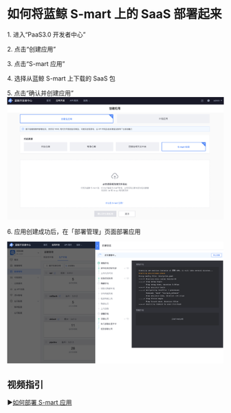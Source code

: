 # 如何将蓝鲸 S-mart 上的 SaaS 部署起来

1\. 进入“PaaS3.0 开发者中心”

2\. 点击“创建应用”

3\. 点击“S-mart 应用”

4\. 选择从蓝鲸 S-mart 上下载的 SaaS 包

5\. 点击“确认并创建应用”
![-w2020](../../assets/paas3/saas_create.png)

6\. 应用创建成功后，在「部署管理」页面部署应用

![-w2020](../../assets/paas3/saas_deploy.png)

## 视频指引

▶️[如何部署 S-mart 应用](https://www.bilibili.com/video/BV1q341147bi/)
